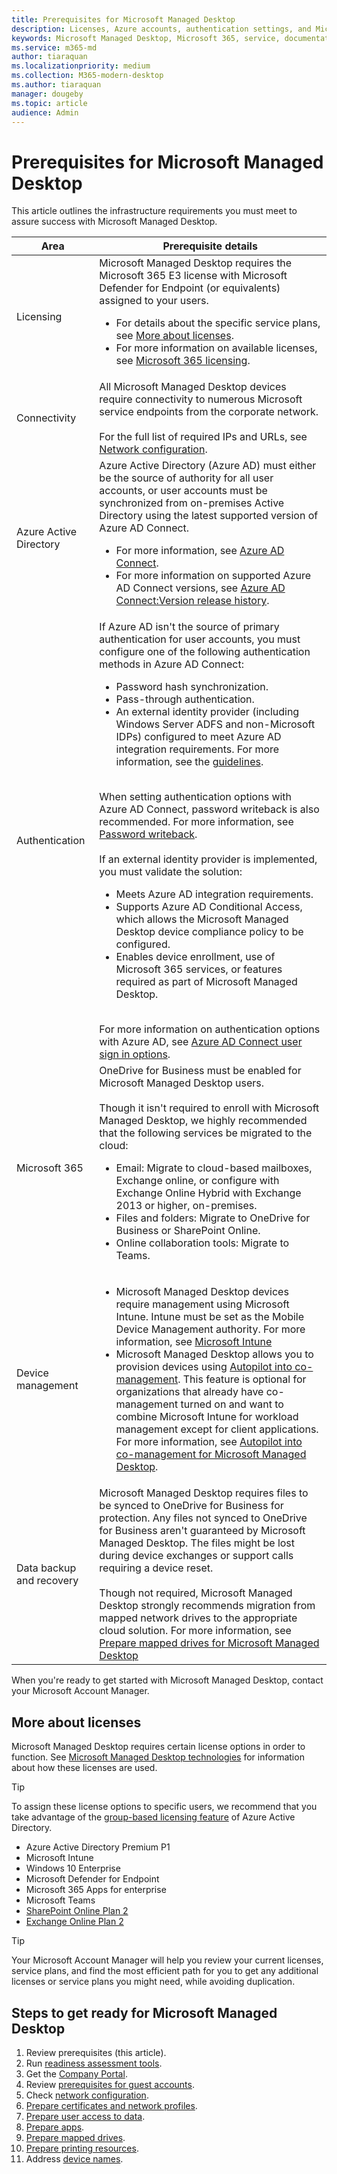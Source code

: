 ```yaml
---
title: Prerequisites for Microsoft Managed Desktop
description: Licenses, Azure accounts, authentication settings, and Microsoft 365 settings to set up before enrolling in Microsoft Managed Desktop
keywords: Microsoft Managed Desktop, Microsoft 365, service, documentation
ms.service: m365-md
author: tiaraquan
ms.localizationpriority: medium
ms.collection: M365-modern-desktop
ms.author: tiaraquan
manager: dougeby
ms.topic: article
audience: Admin
---
```


# Prerequisites for Microsoft Managed Desktop

<!--This topic is the target for a "Learn more" link in the Admin Portal (aka.ms/prereq-azure). DO NOT DELETE.-->
<!--from Prerequisites -->

This article outlines the infrastructure requirements you must meet to assure success with Microsoft Managed Desktop.

| Area | Prerequisite details |
| ----- | ----- |
| Licensing | Microsoft Managed Desktop requires the Microsoft 365 E3 license with Microsoft Defender for Endpoint (or equivalents) assigned to your users. <ul><li>For details about the specific service plans, see [More about licenses](#more-about-licenses).</li><li> For more information on available licenses, see [Microsoft 365 licensing](https://www.microsoft.com/microsoft-365/compare-microsoft-365-enterprise-plans).</li></ul> |
| Connectivity | All Microsoft Managed Desktop devices require connectivity to numerous Microsoft service endpoints from the corporate network.<br><br> For the full list of required IPs and URLs, see [Network configuration](../get-ready/network.md). |
| Azure Active Directory | Azure Active Directory (Azure AD) must either be the source of authority for all user accounts, or user accounts must be synchronized from on-premises Active Directory using the latest supported version of Azure AD Connect. <ul><li>For more information, see [Azure AD Connect](/azure/active-directory/hybrid/whatis-azure-ad-connect).</li><li> For more information on supported Azure AD Connect versions, see [Azure AD Connect:Version release history](/azure/active-directory/hybrid/reference-connect-version-history).</li></ul> |
| Authentication | If Azure AD isn't the source of primary authentication for user accounts, you must configure one of the following authentication methods in Azure AD Connect:<ul><li> Password hash synchronization.</li> <li> Pass-through authentication.</li><li>An external identity provider (including Windows Server ADFS and non-Microsoft IDPs) configured to meet Azure AD integration requirements. For more information, see the [guidelines](https://www.microsoft.com/download/details.aspx?id=56843).</li></ul> <br> When setting authentication options with Azure AD Connect, password writeback is also recommended. For more information, see [Password writeback](/azure/active-directory/authentication/howto-sspr-writeback). <br><br> If an external identity provider is implemented, you must validate the solution:<ul><li>Meets Azure AD integration requirements.</li><li>Supports Azure AD Conditional Access, which allows the Microsoft Managed Desktop device compliance policy to be configured.</li><li>Enables device enrollment, use of Microsoft 365 services, or features required as part of Microsoft Managed Desktop.</li></ul> <br>For more information on authentication options with Azure AD, see [Azure AD Connect user sign in options](/azure/active-directory/connect/active-directory-aadconnect-user-signin). |
| Microsoft 365 | OneDrive for Business must be enabled for Microsoft Managed Desktop users.<br><br>Though it isn't required to enroll with Microsoft Managed Desktop, we highly recommended that the following services be migrated to the cloud:<ul><li>Email: Migrate to cloud-based mailboxes, Exchange online, or configure with Exchange Online Hybrid with Exchange 2013 or higher, on-premises.</li><li>Files and folders: Migrate to OneDrive for Business or SharePoint Online.</li><li>Online collaboration tools: Migrate to Teams.</ul> |
| Device management |<ul><li>Microsoft Managed Desktop devices require management using Microsoft Intune. Intune must be set as the Mobile Device Management authority. For more information, see [Microsoft Intune](https://www.microsoft.com/cloud-platform/microsoft-intune)</li><li>Microsoft Managed Desktop allows you to provision devices using [Autopilot into co-management](/mem/configmgr/comanage/autopilot-enrollment). This feature is optional for organizations that already have co-management turned on and want to combine Microsoft Intune for workload management except for client applications. For more information, see [Autopilot into co-management for Microsoft Managed Desktop](../get-started/autopilot-co-management.md).</li> |
| Data backup and recovery | Microsoft Managed Desktop requires files to be synced to OneDrive for Business for protection. Any files not synced to OneDrive for Business aren't guaranteed by Microsoft Managed Desktop. The files might be lost during device exchanges or support calls requiring a device reset.<br><br>Though not required, Microsoft Managed Desktop strongly recommends migration from mapped network drives to the appropriate cloud solution. For more information, see [Prepare mapped drives for Microsoft Managed Desktop](mapped-drives.md) |

When you're ready to get started with Microsoft Managed Desktop, contact your Microsoft Account Manager.

## More about licenses

Microsoft Managed Desktop requires certain license options in order to function. See [Microsoft Managed Desktop technologies](../intro/technologies.md) for information about how these licenses are used.

> [!TIP]
> To assign these license options to specific users, we recommend that you take advantage of the [group-based licensing feature](/azure/active-directory/fundamentals/active-directory-licensing-whatis-azure-portal) of Azure Active Directory.

- Azure Active Directory Premium P1
- Microsoft Intune
- Windows 10 Enterprise  
- Microsoft Defender for Endpoint
- Microsoft 365 Apps for enterprise
- Microsoft Teams
- [SharePoint Online Plan 2](https://www.microsoft.com/microsoft-365/sharepoint/compare-sharepoint-plans)
- [Exchange Online Plan 2](https://www.microsoft.com/microsoft-365/exchange/compare-microsoft-exchange-online-plans)

> [!TIP]
> Your Microsoft Account Manager will help you review your current licenses, service plans, and find the most efficient path for you to get any additional licenses or service plans you might need, while avoiding duplication.

## Steps to get ready for Microsoft Managed Desktop

1. Review prerequisites (this article).
1. Run [readiness assessment tools](readiness-assessment-tool.md).
1. Get the [Company Portal](../get-started/company-portal.md).
1. Review [prerequisites for guest accounts](guest-accounts.md).
1. Check [network configuration](network.md).
1. [Prepare certificates and network profiles](certs-wifi-lan.md).
1. [Prepare user access to data](authentication.md).
1. [Prepare apps](apps.md).
1. [Prepare mapped drives](mapped-drives.md).
1. [Prepare printing resources](printing.md).
1. Address [device names](address-device-names.md).
